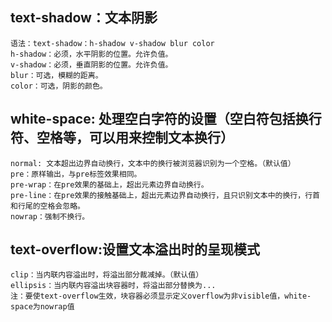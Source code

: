 ## text-shadow：文本阴影
    语法：text-shadow：h-shadow v-shadow blur color
    h-shadow：必须，水平阴影的位置。允许负值。
    v-shadow：必须，垂直阴影的位置。允许负值。
    blur：可选，模糊的距离。
    color：可选，阴影的颜色。

## white-space: 处理空白字符的设置（空白符包括换行符、空格等，可以用来控制文本换行）
    normal: 文本超出边界自动换行，文本中的换行被浏览器识别为一个空格。（默认值）
    pre：原样输出，与pre标签效果相同。
    pre-wrap：在pre效果的基础上，超出元素边界自动换行。
    pre-line：在pre效果的接触基础上，超出元素边界自动换行，且只识别文本中的换行，行首和行尾的空格会忽略。
    nowrap：强制不换行。

## text-overflow:设置文本溢出时的呈现模式
    clip：当内联内容溢出时，将溢出部分裁减掉。（默认值）
    ellipsis：当内联内容溢出块容器时，将溢出部分替换为...
    注：要使text-overflow生效，块容器必须显示定义overflow为非visible值，white-space为nowrap值